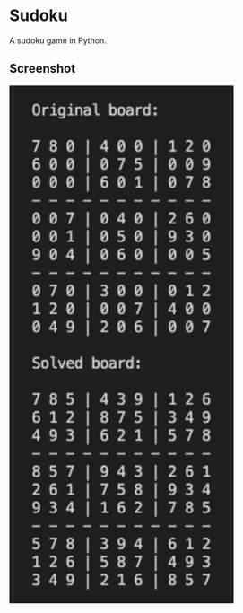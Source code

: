 # Sudoku

A sudoku game in Python.

## Screenshot

<img src="sudoku-terminal-screenshot.PNG" width="400">
